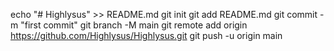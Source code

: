 echo "# Highlysus" >> README.md
git init
git add README.md
git commit -m "first commit"
git branch -M main
git remote add origin https://github.com/Highlysus/Highlysus.git
git push -u origin main
    
